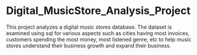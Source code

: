 # Digital_MusicStore_Analysis_Project

This project analyzes a digital music stores database.
The dataset is examined using sql for various aspects such as cities having most invoices, customers spending the most money, most listened genre, etc to help music stores understand their business growth and expand their business.
